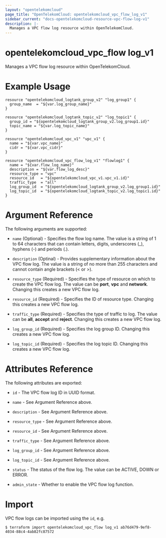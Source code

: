 ```yaml
---
layout: "opentelekomcloud"
page_title: "OpenTelekomCloud: opentelekomcloud_vpc_flow_log_v1"
sidebar_current: "docs-opentelekomcloud-resource-vpc-flow-log-v1"
description: |-
  Manages a VPC flow log resource within OpenTelekomCloud.
---
```


# opentelekomcloud_vpc_flow log_v1

Manages a VPC flow log resource within OpenTelekomCloud.

# Example Usage

```hcl
resource "opentelekomcloud_logtank_group_v2" "log_group1" {
  group_name  = "${var.log_group_name}"
}

resource "opentelekomcloud_logtank_topic_v2" "log_topic1" {
  group_id = "${opentelekomcloud_logtank_group_v2.log_group1.id}"
  topic_name = "${var.log_topic_name}"
}

resource "opentelekomcloud_vpc_v1" "vpc_v1" {
  name = "${var.vpc_name}"
  cidr = "${var.vpc_cidr}"
}

resource "opentelekomcloud_vpc_flow_log_v1" "flowlog1" {
  name = "${var.flow_log_name}"
  description = "${var.flow_log_desc}"
  resource_type = "vpc"
  resource_id   = "${opentelekomcloud_vpc_v1.vpc_v1.id}"
  traffic_type  = "all"
  log_group_id  = "${opentelekomcloud_logtank_group_v2.log_group1.id}"
  log_topic_id  = "${opentelekomcloud_logtank_topic_v2.log_topic1.id}"
}
```

# Argument Reference

The following arguments are supported:

* `name` (Optional) - Specifies the flow log name.
    The value is a string of 1 to 64 characters that can contain letters, digits, underscores (_), hyphens (-) and periods (.).

* `description` (Optinal) - Provides supplementary information about the VPC flow log.
    The value is a string of no more than 255 characters and cannot contain angle brackets (< or >).

* `resource_type` (Required) - Specifies the type of resource on which to create the VPC flow log.
    The value can be **port**, **vpc** and **network**.
    Changing this creates a new VPC flow log.

* `resource_id` (Required) - Specifies the ID of resource type.
    Changing this creates a new VPC flow log.

* `traffic_type` (Required) - Specifies the type of traffic to log. The value can be **all**, **accept** and **reject**.
    Changing this creates a new VPC flow log.

* `log_group_id` (Required) - Specifies the log group ID.
    Changing this creates a new VPC flow log.

* `log_topic_id` (Required) - Specifies the log topic ID.
    Changing this creates a new VPC flow log.

# Attributes Reference

The following attributes are exported:

* `id` - The VPC flow log  ID in UUID format.

* `name` - See Argument Reference above.

* `description` - See Argument Reference above.

* `resource_type` - See Argument Reference above.

* `resource_id` - See Argument Reference above.

* `traffic_type` - See Argument Reference above.

* `log_group_id` - See Argument Reference above.

* `log_topic_id` - See Argument Reference above.

* `status` - The status of the flow log. The value can be ACTIVE, DOWN or ERROR.

* `admin_state` - Whether to enable the VPC flow log function.

# Import

VPC flow logs can be imported using the `id`, e.g.

```
$ terraform import opentelekomcloud_vpc_flow log_v1 ab76d479-9ef8-4034-88c4-4ab82fc87572
```
